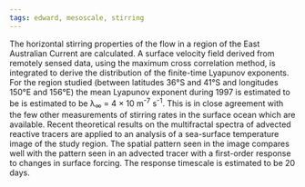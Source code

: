 ```yaml
---
tags: edward, mesoscale, stirring
---
```

The horizontal stirring properties of the flow in a region of the East Australian Current are calculated. A surface velocity field derived from remotely sensed data, using the maximum cross correlation method, is integrated to derive the distribution of the finite-time Lyapunov exponents. For the region studied (between latitudes 36&#176;S and 41&#176;S and longitudes 150&#176;E and 156&#176;E) the mean Lyapunov exponent during 1997 is estimated to be is estimated to be λ<sub>∞</sub> = 4 × 10 m<sup>-7</sup> s<sup>-1</sup>. This is in close agreement with the few other measurements of stirring rates in the surface ocean which are available. Recent theoretical results on the multifractal spectra of advected reactive tracers are applied to an analysis of a sea-surface temperature image of the study region. The spatial pattern seen in the image compares well with the pattern seen in an advected tracer with a first-order response to changes in
surface forcing. The response timescale is estimated to be 20 days.

